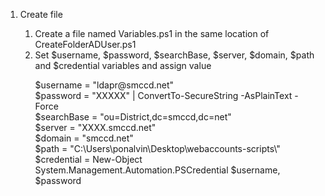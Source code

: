 <ol>
	<li>Create file</li>
	<ol>
		<li>Create a file named Variables.ps1 in the same location of CreateFolderADUser.ps1</li>
        	<li>Set $username, $password, $searchBase, $server, $domain, $path and $credential variables and assign value</li>
        	<p>
            		$username   = "ldapr@smccd.net"<br>
	            	$password   = "XXXXX" | ConvertTo-SecureString -AsPlainText -Force<br>
        	    	$searchBase = "ou=District,dc=smccd,dc=net"<br>
            		$server     = "XXXX.smccd.net"<br>
	            	$domain     = "smccd.net"<br>
        	    	$path       = "C:\Users\ponalvin\Desktop\webaccounts-scripts\"<br>
           		$credential = New-Object System.Management.Automation.PSCredential $username, $password<br>
	        <p>
	</ol>
</ol>
